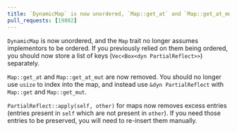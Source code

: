 ```yaml
---
title: `DynamicMap` is now unordered, `Map::get_at` and `Map::get_at_mut` are now removed, and `apply` removes excess entries from reflected maps.
pull_requests: [19802]
---
```


`DynamicMap` is now unordered, and the `Map` trait no longer assumes implementors to be ordered. If you previously relied on them being ordered, you should now store a list of keys (`Vec<Box<dyn PartialReflect>>`) separately.

`Map::get_at` and `Map::get_at_mut` are now removed. You should no longer use `usize` to index into the map, and instead use `&dyn PartialReflect` with `Map::get` and `Map::get_mut`.

`PartialReflect::apply(self, other)` for maps now removes excess entries (entries present in `self` which are not present in `other`).
If you need those entries to be preserved, you will need to re-insert them manually.
